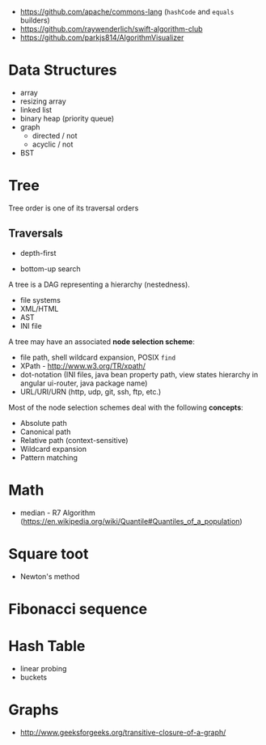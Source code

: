 - https://github.com/apache/commons-lang (`hashCode` and `equals` builders)
- https://github.com/raywenderlich/swift-algorithm-club
- https://github.com/parkjs814/AlgorithmVisualizer

# Data Structures
- array
- resizing array
- linked list
- binary heap (priority queue)
- graph
  + directed / not
  + acyclic / not
- BST

# Tree
Tree order is one of its traversal orders

## Traversals
- depth-first

- bottom-up search

A tree is a DAG representing a hierarchy (nestedness).

- file systems
- XML/HTML
- AST
- INI file

A tree may have an associated **node selection scheme**:
- file path, shell wildcard expansion, POSIX `find`
- XPath - http://www.w3.org/TR/xpath/
- dot-notation (INI files, java bean property path, view states hierarchy in angular ui-router, java package name)
- URL/URI/URN (http, udp, git, ssh, ftp, etc.)

Most of the node selection schemes deal with the following **concepts**:
- Absolute path
- Canonical path
- Relative path (context-sensitive)
- Wildcard expansion
- Pattern matching

# Math
- median - R7 Algorithm (https://en.wikipedia.org/wiki/Quantile#Quantiles_of_a_population)

# Square toot
- Newton's method

# Fibonacci sequence

# Hash Table
- linear probing
- buckets

# Graphs
- http://www.geeksforgeeks.org/transitive-closure-of-a-graph/
